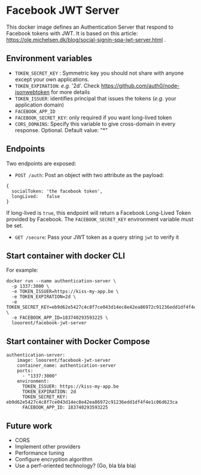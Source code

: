 # Facebook JWT Server

This docker image defines an Authentication Server that respond to Facebook tokens with JWT.
It is based on this article: https://ole.michelsen.dk/blog/social-signin-spa-jwt-server.html .

## Environment variables

* `TOKEN_SECRET_KEY` : Symmetric key you should not share with anyone except your own applications.
* `TOKEN_EXPIRATION`: _e.g._ '2d'. Check https://github.com/auth0/node-jsonwebtoken for more details
* `TOKEN_ISSUER`: identifies principal that issues the tokens (_e.g._ your application domain)
* `FACEBOOK_APP_ID`
* `FACEBOOK_SECRET_KEY`: only required if you want long-lived token
* `CORS_DOMAINS`: Specify this variable to give cross-domain in every response. Optional. Default value: "*"

## Endpoints

Two endpoints are exposed:
* `POST /auth`: Post an object with two attribute as the payload:
```
{
  socialToken: 'the facebook token',
  longLived:   false
}
```

If long-lived is `true`, this endpoint will return a Facebook Long-Lived Token provided by Facebook. The `FACEBOOK_SECRET_KEY` environment variable must be set.

* `GET /secure`: Pass your JWT token as a query string `jwt` to verify it

## Start container with docker CLI

For example:

```
docker run --name authentication-server \
  -p 1337:3000 \
  -e TOKEN_ISSUER=https://kiss-my-app.be \
  -e TOKEN_EXPIRATION=2d \
  -e TOKEN_SECRET_KEY=eb9d62e5427c4c8f7ce043d14ec8e42ea86972c91236edd1df4f4e1c06d623ca \
  -e FACEBOOK_APP_ID=183740293593225 \
  looorent/facebook-jwt-server
```

## Start container with Docker Compose

```
authentication-server:
    image: looorent/facebook-jwt-server
    container_name: authentication-server
    ports:
      - "1337:3000"
    environment:
      TOKEN_ISSUER: https://kiss-my-app.be
      TOKEN_EXPIRATION: 2d
      TOKEN_SECRET_KEY: eb9d62e5427c4c8f7ce043d14ec8e42ea86972c91236edd1df4f4e1c06d623ca
      FACEBOOK_APP_ID: 183740293593225
```

## Future work

* CORS
* Implement other providers
* Performance tuning
* Configure encryption algorithm
* Use a perf-oriented technology? (Go, bla bla bla)
